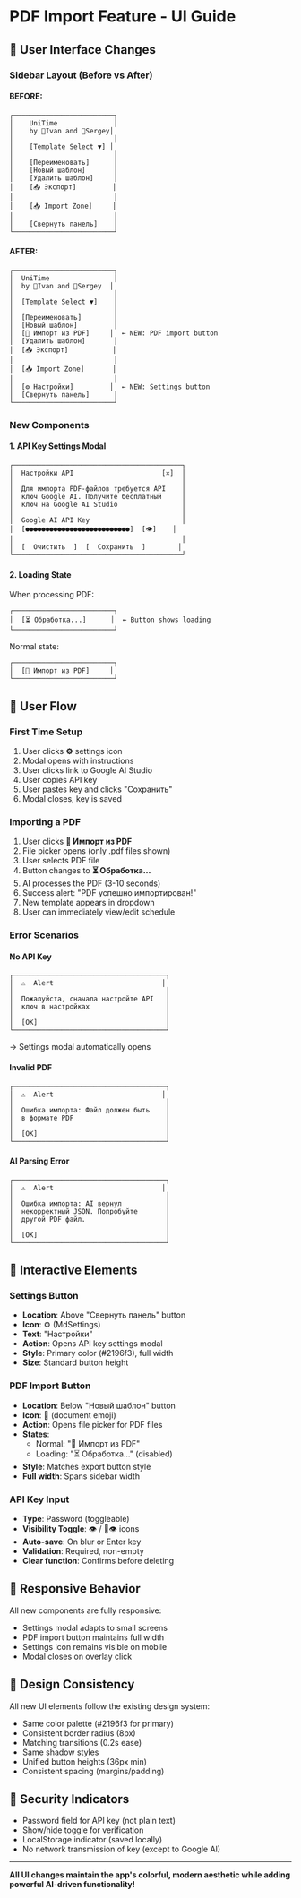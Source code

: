 # PDF Import Feature - UI Guide

## 🎨 User Interface Changes

### Sidebar Layout (Before vs After)

#### BEFORE:
```
┌─────────────────────────┐
│    UniTime              │
│    by 👾Ivan and 👀Sergey│
│                         │
│    [Template Select ▼] │
│                         │
│    [Переименовать]      │
│    [Новый шаблон]       │
│    [Удалить шаблон]     │
│    [📤 Экспорт]         │
│                         │
│    [📥 Import Zone]     │
│                         │
│    [Свернуть панель]    │
└─────────────────────────┘
```

#### AFTER:
```
┌─────────────────────────┐
│  UniTime                │
│  by 👾Ivan and 👀Sergey  │
│                         │
│  [Template Select ▼]    │
│                         │
│  [Переименовать]        │
│  [Новый шаблон]         │
│  [📄 Импорт из PDF]     │  ← NEW: PDF import button
│  [Удалить шаблон]       │
│  [📤 Экспорт]           │
│                         │
│  [📥 Import Zone]       │
│                         │
│  [⚙️ Настройки]         │  ← NEW: Settings button
│  [Свернуть панель]      │
└─────────────────────────┘
```

### New Components

#### 1. API Key Settings Modal
```
┌──────────────────────────────────────────┐
│  Настройки API                      [✕]  │
│                                          │
│  Для импорта PDF-файлов требуется API    │
│  ключ Google AI. Получите бесплатный     │
│  ключ на Google AI Studio                │
│                                          │
│  Google AI API Key                       │
│  [●●●●●●●●●●●●●●●●●●●●●●●●●●]  [👁️]    │
│                                          │
│  [  Очистить  ]  [  Сохранить  ]        │
└──────────────────────────────────────────┘
```

#### 2. Loading State
When processing PDF:
```
┌─────────────────────────┐
│  [⏳ Обработка...]      │  ← Button shows loading
└─────────────────────────┘
```

Normal state:
```
┌─────────────────────────┐
│  [📄 Импорт из PDF]     │
└─────────────────────────┘
```

## 🔄 User Flow

### First Time Setup
1. User clicks **⚙️** settings icon
2. Modal opens with instructions
3. User clicks link to Google AI Studio
4. User copies API key
5. User pastes key and clicks "Сохранить"
6. Modal closes, key is saved

### Importing a PDF
1. User clicks **📄 Импорт из PDF**
2. File picker opens (only .pdf files shown)
3. User selects PDF file
4. Button changes to **⏳ Обработка...**
5. AI processes the PDF (3-10 seconds)
6. Success alert: "PDF успешно импортирован!"
7. New template appears in dropdown
8. User can immediately view/edit schedule

### Error Scenarios

#### No API Key
```
┌──────────────────────────────────────┐
│  ⚠️  Alert                           │
│                                      │
│  Пожалуйста, сначала настройте API   │
│  ключ в настройках                   │
│                                      │
│  [OK]                                │
└──────────────────────────────────────┘
```
→ Settings modal automatically opens

#### Invalid PDF
```
┌──────────────────────────────────────┐
│  ⚠️  Alert                           │
│                                      │
│  Ошибка импорта: Файл должен быть    │
│  в формате PDF                       │
│                                      │
│  [OK]                                │
└──────────────────────────────────────┘
```

#### AI Parsing Error
```
┌──────────────────────────────────────┐
│  ⚠️  Alert                           │
│                                      │
│  Ошибка импорта: AI вернул           │
│  некорректный JSON. Попробуйте       │
│  другой PDF файл.                    │
│                                      │
│  [OK]                                │
└──────────────────────────────────────┘
```

## 🎯 Interactive Elements

### Settings Button
- **Location**: Above "Свернуть панель" button
- **Icon**: ⚙️ (MdSettings)
- **Text**: "Настройки"
- **Action**: Opens API key settings modal
- **Style**: Primary color (#2196f3), full width
- **Size**: Standard button height

### PDF Import Button
- **Location**: Below "Новый шаблон" button
- **Icon**: 📄 (document emoji)
- **Action**: Opens file picker for PDF files
- **States**:
  - Normal: "📄 Импорт из PDF"
  - Loading: "⏳ Обработка..." (disabled)
- **Style**: Matches export button style
- **Full width**: Spans sidebar width

### API Key Input
- **Type**: Password (toggleable)
- **Visibility Toggle**: 👁️ / 🚫👁️ icons
- **Auto-save**: On blur or Enter key
- **Validation**: Required, non-empty
- **Clear function**: Confirms before deleting

## 📱 Responsive Behavior

All new components are fully responsive:
- Settings modal adapts to small screens
- PDF import button maintains full width
- Settings icon remains visible on mobile
- Modal closes on overlay click

## 🎨 Design Consistency

All new UI elements follow the existing design system:
- Same color palette (#2196f3 for primary)
- Consistent border radius (8px)
- Matching transitions (0.2s ease)
- Same shadow styles
- Unified button heights (36px min)
- Consistent spacing (margins/padding)

## 🔐 Security Indicators

- Password field for API key (not plain text)
- Show/hide toggle for verification
- LocalStorage indicator (saved locally)
- No network transmission of key (except to Google AI)

---

**All UI changes maintain the app's colorful, modern aesthetic while adding powerful AI-driven functionality!**

